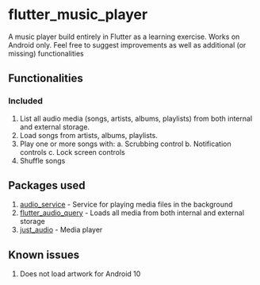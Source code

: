 # flutter_music_player

A music player build entirely in Flutter as a learning exercise.
Works on Android only.
Feel free to suggest improvements as well as additional (or missing) functionalities

## Functionalities
### Included
1. List all audio media (songs, artists, albums, playlists) from both internal and external storage.
2. Load songs from artists, albums, playlists.
3. Play one or more songs with:
    a. Scrubbing control
    b. Notification controls
    c. Lock screen controls
4. Shuffle songs

## Packages used
1. [audio_service](https://pub.dev/packages/audio_service) - Service for playing media files in the background
2. [flutter_audio_query](https://pub.dev/packages/flutter_audio_query) - Loads all media from both internal and external storage
3. [just_audio](https://pub.dev/packages/just_audio) - Media player

## Known issues
1. Does not load artwork for Android 10